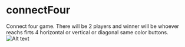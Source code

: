 # connectFour

Connect four game. There will be 2 players and winner will be whoever reachs firts 4 horizontal or vertical or diagonal same color buttons.
![Alt text](https://github.com/firdavsxon/connectFour/blob/main/Dec-25-2020%2009-05-53.gif)
